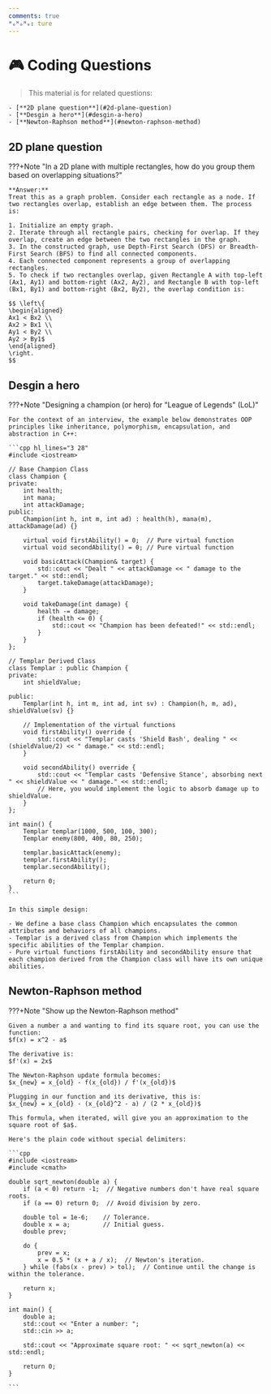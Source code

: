 ```yaml
---
comments: true
ᴴₒᴴₒᴴₒ: ture
---
```


# **🎮 Coding Questions**

> This material is for related questions:

```markmap
- [**2D plane question**](#2d-plane-question)
- [**Desgin a hero**](#desgin-a-hero)
- [**Newton-Raphson method**](#newton-raphson-method)
```

## **2D plane question**

???+Note "In a 2D plane with multiple rectangles, how do you group them based on overlapping situations?"

    **Answer:**
    Treat this as a graph problem. Consider each rectangle as a node. If two rectangles overlap, establish an edge between them. The process is:
    
    1. Initialize an empty graph.
    2. Iterate through all rectangle pairs, checking for overlap. If they overlap, create an edge between the two rectangles in the graph.
    3. In the constructed graph, use Depth-First Search (DFS) or Breadth-First Search (BFS) to find all connected components.
    4. Each connected component represents a group of overlapping rectangles.
    5. To check if two rectangles overlap, given Rectangle A with top-left (Ax1, Ay1) and bottom-right (Ax2, Ay2), and Rectangle B with top-left (Bx1, By1) and bottom-right (Bx2, By2), the overlap condition is:
    
    $$ \left\{
    \begin{aligned}
    Ax1 < Bx2 \\
    Ax2 > Bx1 \\
    Ay1 < By2 \\
    Ay2 > By1$
    \end{aligned}
    \right.
    $$


## **Desgin a hero**

???+Note "Designing a champion (or hero) for "League of Legends" (LoL)"

    For the context of an interview, the example below demonstrates OOP principles like inheritance, polymorphism, encapsulation, and abstraction in C++:

    ```cpp hl_lines="3 28"
    #include <iostream>

    // Base Champion Class
    class Champion {
    private:
        int health;
        int mana;
        int attackDamage;
    public:
        Champion(int h, int m, int ad) : health(h), mana(m), attackDamage(ad) {}

        virtual void firstAbility() = 0;  // Pure virtual function
        virtual void secondAbility() = 0; // Pure virtual function

        void basicAttack(Champion& target) {
            std::cout << "Dealt " << attackDamage << " damage to the target." << std::endl;
            target.takeDamage(attackDamage);
        }

        void takeDamage(int damage) {
            health -= damage;
            if (health <= 0) {
                std::cout << "Champion has been defeated!" << std::endl;
            }
        }
    };

    // Templar Derived Class
    class Templar : public Champion {
    private:
        int shieldValue;

    public:
        Templar(int h, int m, int ad, int sv) : Champion(h, m, ad), shieldValue(sv) {}

        // Implementation of the virtual functions
        void firstAbility() override {
            std::cout << "Templar casts 'Shield Bash', dealing " << (shieldValue/2) << " damage." << std::endl;
        }

        void secondAbility() override {
            std::cout << "Templar casts 'Defensive Stance', absorbing next " << shieldValue << " damage." << std::endl;
            // Here, you would implement the logic to absorb damage up to shieldValue.
        }
    };

    int main() {
        Templar templar(1000, 500, 100, 300);
        Templar enemy(800, 400, 80, 250);

        templar.basicAttack(enemy);
        templar.firstAbility();
        templar.secondAbility();

        return 0;
    }
    ```

    In this simple design:

    - We define a base class Champion which encapsulates the common attributes and behaviors of all champions.
    - Templar is a derived class from Champion which implements the specific abilities of the Templar champion.
    - Pure virtual functions firstAbility and secondAbility ensure that each champion derived from the Champion class will have its own unique abilities.


## **Newton-Raphson method**

???+Note "Show up the Newton-Raphson method"

    Given a number a and wanting to find its square root, you can use the function:
    $f(x) = x^2 - a$

    The derivative is:
    $f'(x) = 2x$

    The Newton-Raphson update formula becomes:
    $x_{new} = x_{old} - f(x_{old}) / f'(x_{old})$

    Plugging in our function and its derivative, this is:
    $x_{new} = x_{old} - (x_{old}^2 - a) / (2 * x_{old})$

    This formula, when iterated, will give you an approximation to the square root of $a$.

    Here's the plain code without special delimiters:

    ```cpp
    #include <iostream>
    #include <cmath>

    double sqrt_newton(double a) {
        if (a < 0) return -1;  // Negative numbers don't have real square roots.
        if (a == 0) return 0;  // Avoid division by zero.

        double tol = 1e-6;    // Tolerance.
        double x = a;         // Initial guess.
        double prev;

        do {
            prev = x;
            x = 0.5 * (x + a / x);  // Newton's iteration.
        } while (fabs(x - prev) > tol);  // Continue until the change is within the tolerance.

        return x;
    }

    int main() {
        double a;
        std::cout << "Enter a number: ";
        std::cin >> a;

        std::cout << "Approximate square root: " << sqrt_newton(a) << std::endl;

        return 0;
    }

    ```

